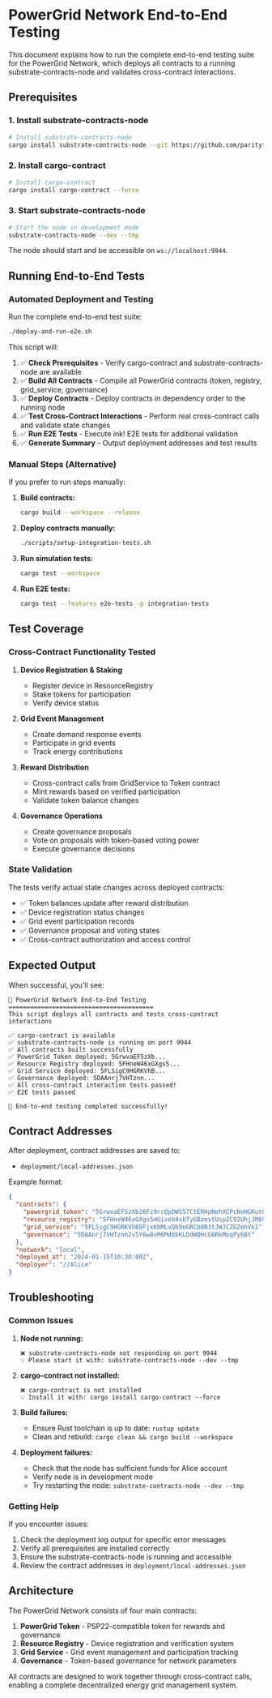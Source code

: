 # PowerGrid Network End-to-End Testing

This document explains how to run the complete end-to-end testing suite for the PowerGrid Network, which deploys all contracts to a running substrate-contracts-node and validates cross-contract interactions.

## Prerequisites

### 1. Install substrate-contracts-node

```bash
# Install substrate-contracts-node
cargo install substrate-contracts-node --git https://github.com/paritytech/substrate-contracts-node.git --tag v0.33.0
```

### 2. Install cargo-contract

```bash
# Install cargo-contract
cargo install cargo-contract --force
```

### 3. Start substrate-contracts-node

```bash
# Start the node in development mode
substrate-contracts-node --dev --tmp
```

The node should start and be accessible on `ws://localhost:9944`.

## Running End-to-End Tests

### Automated Deployment and Testing

Run the complete end-to-end test suite:

```bash
./deploy-and-run-e2e.sh
```

This script will:

1. ✅ **Check Prerequisites** - Verify cargo-contract and substrate-contracts-node are available
2. ✅ **Build All Contracts** - Compile all PowerGrid contracts (token, registry, grid_service, governance)
3. ✅ **Deploy Contracts** - Deploy contracts in dependency order to the running node
4. ✅ **Test Cross-Contract Interactions** - Perform real cross-contract calls and validate state changes
5. ✅ **Run E2E Tests** - Execute ink! E2E tests for additional validation
6. ✅ **Generate Summary** - Output deployment addresses and test results

### Manual Steps (Alternative)

If you prefer to run steps manually:

1. **Build contracts:**
   ```bash
   cargo build --workspace --release
   ```

2. **Deploy contracts manually:**
   ```bash
   ./scripts/setup-integration-tests.sh
   ```

3. **Run simulation tests:**
   ```bash
   cargo test --workspace
   ```

4. **Run E2E tests:**
   ```bash
   cargo test --features e2e-tests -p integration-tests
   ```

## Test Coverage

### Cross-Contract Functionality Tested

1. **Device Registration & Staking**
   - Register device in ResourceRegistry
   - Stake tokens for participation
   - Verify device status

2. **Grid Event Management**
   - Create demand response events
   - Participate in grid events  
   - Track energy contributions

3. **Reward Distribution**
   - Cross-contract calls from GridService to Token contract
   - Mint rewards based on verified participation
   - Validate token balance changes

4. **Governance Operations**
   - Create governance proposals
   - Vote on proposals with token-based voting power
   - Execute governance decisions

### State Validation

The tests verify actual state changes across deployed contracts:

- ✅ Token balances update after reward distribution
- ✅ Device registration status changes
- ✅ Grid event participation records
- ✅ Governance proposal and voting states
- ✅ Cross-contract authorization and access control

## Expected Output

When successful, you'll see:

```
🚀 PowerGrid Network End-to-End Testing
========================================
This script deploys all contracts and tests cross-contract interactions

✅ cargo-contract is available
✅ substrate-contracts-node is running on port 9944
✅ All contracts built successfully
✅ PowerGrid Token deployed: 5GrwvaEF5zXb...
✅ Resource Registry deployed: 5FHneW46xGXgs5...
✅ Grid Service deployed: 5FLSigC9HGRKVhB...
✅ Governance deployed: 5DAAnrj7VHTznn...
✅ All cross-contract interaction tests passed!
✅ E2E tests passed

🎉 End-to-end testing completed successfully!
```

## Contract Addresses

After deployment, contract addresses are saved to:
- `deployment/local-addresses.json`

Example format:
```json
{
  "contracts": {
    "powergrid_token": "5GrwvaEF5zXb26Fz9rcQpDWS57CtERHpNehXCPcNoHGKutQY",
    "resource_registry": "5FHneW46xGXgs5mUiveU4sbTyGBzmstUspZC92UhjJM694ty",
    "grid_service": "5FLSigC9HGRKVhB9FjxKbMLvQb9uGRCb8NJtJWJCZGZehVk1",
    "governance": "5DAAnrj7VHTznn2v5Y6w8vM6Md6bKLDdWQHcG6RkMoqPy6Bt"
  },
  "network": "local",
  "deployed_at": "2024-01-15T10:30:00Z",
  "deployer": "//Alice"
}
```

## Troubleshooting

### Common Issues

1. **Node not running:**
   ```
   ❌ substrate-contracts-node not responding on port 9944
   💡 Please start it with: substrate-contracts-node --dev --tmp
   ```

2. **cargo-contract not installed:**
   ```
   ❌ cargo-contract is not installed
   💡 Install it with: cargo install cargo-contract --force
   ```

3. **Build failures:**
   - Ensure Rust toolchain is up to date: `rustup update`
   - Clean and rebuild: `cargo clean && cargo build --workspace`

4. **Deployment failures:**
   - Check that the node has sufficient funds for Alice account
   - Verify node is in development mode
   - Try restarting the node: `substrate-contracts-node --dev --tmp`

### Getting Help

If you encounter issues:

1. Check the deployment log output for specific error messages
2. Verify all prerequisites are installed correctly
3. Ensure the substrate-contracts-node is running and accessible
4. Review the contract addresses in `deployment/local-addresses.json`

## Architecture

The PowerGrid Network consists of four main contracts:

1. **PowerGrid Token** - PSP22-compatible token for rewards and governance
2. **Resource Registry** - Device registration and verification system  
3. **Grid Service** - Grid event management and participation tracking
4. **Governance** - Token-based governance for network parameters

All contracts are designed to work together through cross-contract calls, enabling a complete decentralized energy grid management system.